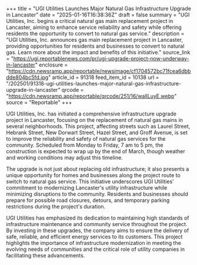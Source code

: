 +++
title = "UGI Utilities Launches Major Natural Gas Infrastructure Upgrade in Lancaster"
date = "2025-01-16T16:38:36Z"
draft = false
summary = "UGI Utilities, Inc. begins a critical natural gas main replacement project in Lancaster, aiming to enhance service reliability and safety while offering residents the opportunity to convert to natural gas service."
description = "UGI Utilities, Inc. announces gas main replacement project in Lancaster, providing opportunities for residents and businesses to convert to natural gas. Learn more about the impact and benefits of this initiative."
source_link = "https://ugi.reportablenews.com/pr/ugi-upgrade-project-now-underway-in-lancaster"
enclosure = "https://cdn.newsramp.app/reportable/newsimage/cf1704572bc71fcea6dbbdde804bc5fd.jpg"
article_id = 91318
feed_item_id = 10138
url = "/202501/91318-ugi-utilities-launches-major-natural-gas-infrastructure-upgrade-in-lancaster"
qrcode = "https://cdn.newsramp.app/reportable/qrcode/251/16/wallLuyE.webp"
source = "Reportable"
+++

<p>UGI Utilities, Inc. has initiated a comprehensive infrastructure upgrade project in Lancaster, focusing on the replacement of natural gas mains in several neighborhoods. This project, affecting streets such as Laurel Street, Hebrank Street, New Dorwart Street, Hazel Street, and Groff Avenue, is set to improve the reliability and safety of natural gas services for the community. Scheduled from Monday to Friday, 7 am to 5 pm, the construction is expected to wrap up by the end of March, though weather and working conditions may adjust this timeline.</p><p>The upgrade is not just about replacing old infrastructure; it also presents a unique opportunity for homes and businesses along the project route to switch to natural gas service. This initiative underscores UGI Utilities' commitment to modernizing Lancaster's utility infrastructure while minimizing disruptions to the community. Residents and businesses should prepare for possible road closures, detours, and temporary parking restrictions during the project's duration.</p><p>UGI Utilities has emphasized its dedication to maintaining high standards of infrastructure maintenance and community service throughout the project. By investing in these upgrades, the company aims to ensure the delivery of safe, reliable, and efficient energy services to its customers. This project highlights the importance of infrastructure modernization in meeting the evolving needs of communities and the critical role of utility companies in facilitating these advancements.</p>